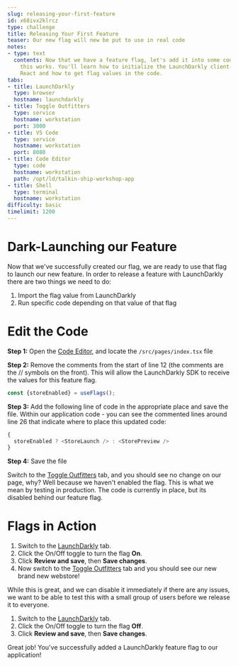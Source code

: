 ```yaml
---
slug: releasing-your-first-feature
id: x68ivx2klrcz
type: challenge
title: Releasing Your First Feature
teaser: Our new flag will new be put to use in real code
notes:
- type: text
  contents: Now that we have a feature flag, let's add it into some code and see how
    this works. You'll learn how to initialize the LaunchDarkly client-side SDK using
    React and how to get flag values in the code.
tabs:
- title: LaunchDarkly
  type: browser
  hostname: launchdarkly
- title: Toggle Outfitters
  type: service
  hostname: workstation
  port: 3000
- title: VS Code
  type: service
  hostname: workstation
  port: 8080
- title: Code Editor
  type: code
  hostname: workstation
  path: /opt/ld/talkin-ship-workshop-app
- title: Shell
  type: terminal
  hostname: workstation
difficulty: basic
timelimit: 1200
---
```


# Dark-Launching our Feature

Now that we've successfully created our flag, we are ready to use that flag to launch our new feature. In order to release a feature with LaunchDarkly there are two things we need to do:

1. Import the flag value from LaunchDarkly
1. Run specific code depending on that value of that flag

# Edit the Code

**Step 1:** Open the [Code Editor](#tab-2), and locate the `/src/pages/index.tsx` file

**Step 2:** Remove the comments from the start of line 12 (the comments are the // symbols on the front). This will allow the LaunchDarkly SDK to receive the values for this feature flag.

```js
const {storeEnabled} = useFlags();
```

**Step 3:** Add the following line of code in the appropriate place and save the file. Within our application code - you can see the commented lines around line 26 that indicate where to place this updated code:

```js
{
  storeEnabled ? <StoreLaunch /> : <StorePreview />
}
```

**Step 4:** Save the file

Switch to the [Toggle Outfitters](#tab-1) tab, and you should see no change on our page, why? Well because we haven't enabled the flag. This is what we mean by testing in production. The code is currently in place, but its disabled behind our feature flag.

# Flags in Action

1. Switch to the [LaunchDarkly](#tab-0) tab.
1. Click the On/Off toggle to turn the flag **On**.
1. Click **Review and save**, then **Save changes**.
1. Now switch to the [Toggle Outfitters](#tab-1) tab and you should see our new brand new webstore!

While this is great, and we can disable it immediately if there are any issues, we want to be able to test this with a small group of users before we release it to everyone.

1. Switch to the [LaunchDarkly](#tab-0) tab.
1. Click the On/Off toggle to turn the flag **Off**.
1. Click **Review and save**, then **Save changes**.

Great job! You've successfully added a LaunchDarkly feature flag to our application!
